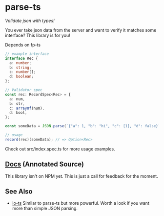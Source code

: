 # parse-ts
_Validate json with types!_

You ever take json data from the server and want to verify it matches some interface? This library is for you!

Depends on fp-ts

```typescript
// example interface
interface Rec {
  a: number;
  b: string;
  c: number[];
  d: boolean;
};

// Validator spec
const rec: RecordSpec<Rec> = {
  a: num,
  b: str,
  c: arrayOf(num),
  d: bool,
};

const someData = JSON.parse(`{"a": 1, "b": "hi", "c": [1], "d": false}`);

// usage
record(rec)(someData); // => Option<Rec>

```

Check out src/index.spec.ts for more usage examples.

## [Docs](http://www.jethrolarson.com/parse-ts/src/index.html) (Annotated Source)

This library isn't on NPM yet. This is just a call for feedback for the moment.

## See Also
* [io-ts](https://github.com/gcanti/io-ts) Similar to parse-ts but more powerful. Worth a look if you want more than simple JSON parsing.

